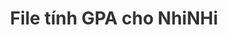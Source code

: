 # File tính GPA cho NhiNHi
<!DOCTYPE html>
<html lang="vi">
<head>
    <meta charset="UTF-8">
    <meta name="viewport" content="width=device-width, initial-scale=1.0">
    <title>Tính GPA và Dự đoán</title>
    <style>
        * {
            box-sizing: border-box;
            margin: 0;
            padding: 0;
        }

        body {
            font-family: -apple-system, BlinkMacSystemFont, 'Segoe UI', Roboto, Oxygen, Ubuntu, Cantarell, sans-serif;
            line-height: 1.6;
            padding: 20px;
            background-color: #f5f5f5;
        }

        .container {
            max-width: 1000px;
            margin: 0 auto;
            background: white;
            padding: 20px;
            border-radius: 8px;
            box-shadow: 0 2px 4px rgba(0, 0, 0, 0.1);
        }

        h1, h2, h3 {
            color: #333;
            margin-bottom: 20px;
        }

        h1 {
            text-align: center;
        }

        .previous-info {
            display: grid;
            grid-template-columns: 1fr 1fr 1fr;
            gap: 20px;
            margin-bottom: 20px;
        }

        .form-group {
            margin-bottom: 15px;
        }

        label {
            display: block;
            margin-bottom: 5px;
            color: #666;
        }

        input {
            width: 100%;
            padding: 8px;
            border: 1px solid #ddd;
            border-radius: 4px;
        }

        .courses {
            margin-bottom: 20px;
        }

        table {
            width: 100%;
            border-collapse: collapse;
            margin-bottom: 15px;
        }

        th, td {
            padding: 12px;
            text-align: left;
            border-bottom: 1px solid #ddd;
        }

        th {
            background-color: #f8f9fa;
        }

        .button-group {
            display: flex;
            gap: 10px;
            margin-bottom: 20px;
            flex-wrap: wrap;
        }

        button {
            padding: 8px 16px;
            background-color: #007bff;
            color: white;
            border: none;
            border-radius: 4px;
            cursor: pointer;
            margin: 5px;
        }

        button:hover {
            opacity: 0.9;
        }

        .add-course { background-color: #28a745; }
        .remove-course { background-color: #dc3545; }
        .auto-generate { background-color: #6c757d; }
        .predict-button { background-color: #17a2b8; }

        .result, .prediction {
            margin-top: 20px;
            padding: 20px;
            background-color: #f8f9fa;
            border-radius: 4px;
            display: none;
        }

        .result.show, .prediction.show {
            display: block;
        }

        .error {
            color: #dc3545;
            margin-bottom: 10px;
            display: none;
            padding: 10px;
            background-color: #ffe6e6;
            border-radius: 4px;
        }

        .error.show {
            display: block;
        }

        .success {
            color: #28a745;
            background-color: #e8f5e9;
            padding: 10px;
            border-radius: 4px;
            margin-top: 10px;
        }

        .warning {
            color: #856404;
            background-color: #fff3cd;
            padding: 10px;
            border-radius: 4px;
            margin-top: 10px;
        }

        .course-name { min-width: 300px; }
        .course-credits, .course-grade { width: 100px; }
    </style>
</head>
<body>
    <div class="container">
        <h1>Tính điểm tích lũy GPA</h1>
        
        <div class="error" id="error"></div>

        <div class="previous-info">
            <div class="form-group">
                <label for="previousGPA">GPA tích lũy trước đó (thang 4)</label>
                <input type="number" id="previousGPA" min="0" max="4" step="0.01" placeholder="Ví dụ: 3.2">
            </div>
            <div class="form-group">
                <label for="previousCredits">Tổng số tín chỉ đã tích lũy</label>
                <input type="number" id="previousCredits" min="0" step="1" placeholder="Ví dụ: 60">
            </div>
            <div class="form-group">
                <label for="targetGPA">GPA mục tiêu (thang 4)</label>
                <input type="number" id="targetGPA" min="0" max="4" step="0.01" value="3.2">
            </div>
        </div>

        <div class="courses">
            <div class="button-group">
                <button class="add-course" onclick="addCourse()">Thêm môn học</button>
                <button class="auto-generate" onclick="autoGenerateGrades()">Tự động điền điểm ngẫu nhiên</button>
                <button class="predict-button" onclick="predictRequiredGrades()">Dự đoán điểm cần đạt</button>
            </div>
            <table id="coursesTable">
                <thead>
                    <tr>
                        <th>Tên môn học</th>
                        <th>Số tín chỉ</th>
                        <th>Điểm GPA (thang 4)</th>
                        <th></th>
                    </tr>
                </thead>
                <tbody id="coursesList"></tbody>
            </table>
        </div>

        <button onclick="calculateGPA()">Tính điểm GPA</button>

        <div class="result" id="result">
            <h3>Kết quả tính GPA</h3>
            <p>GPA học kỳ này: <strong id="currentGPA">0.00</strong></p>
            <p>Số tín chỉ học kỳ này: <strong id="currentCredits">0</strong></p>
            <p>GPA tích lũy: <strong id="cumulativeGPA">0.00</strong></p>
            <p>Tổng số tín chỉ tích lũy: <strong id="totalCredits">0</strong></p>
        </div>

        <div class="prediction" id="prediction">
            <h3>Phân tích GPA mục tiêu</h3>
            <div id="predictionResult"></div>
        </div>
    </div>

    <script>
        // Danh sách môn học mẫu
        const sampleCourses = [
            { name: "Lập trình hướng đối tượng", credits: 3 },
            { name: "Cấu trúc dữ liệu và giải thuật", credits: 4 },
            { name: "Toán rời rạc", credits: 3 },
            { name: "Cơ sở dữ liệu", credits: 3 },
            { name: "Mạng máy tính", credits: 3 },
            { name: "Kiến trúc máy tính", credits: 3 },
            { name: "Tiếng Anh chuyên ngành", credits: 2 }
        ];

        // Khởi tạo môn học mẫu khi trang load
        window.onload = function() {
            sampleCourses.forEach(course => {
                addCourse(course.name, course.credits);
            });
        };

        function addCourse(name = "", credits = "") {
            const coursesList = document.getElementById('coursesList');
            const newRow = document.createElement('tr');
            newRow.innerHTML = `
                <td><input type="text" class="course-name" placeholder="Tên môn học" value="${name}"></td>
                <td><input type="number" class="course-credits" min="1" max="15" step="1" placeholder="Số tín chỉ" value="${credits}"></td>
                <td><input type="number" class="course-grade" min="0" max="4" step="0.1" placeholder="Điểm GPA"></td>
                <td><button class="remove-course" onclick="removeCourse(this)">Xóa</button></td>
            `;
            coursesList.appendChild(newRow);
        }

        function removeCourse(button) {
            const coursesList = document.getElementById('coursesList');
            if (coursesList.children.length > 1) {
                button.parentElement.parentElement.remove();
            }
        }

        function autoGenerateGrades() {
            const gradeInputs = document.getElementsByClassName('course-grade');
            for (let input of gradeInputs) {
                // Tạo điểm ngẫu nhiên từ 2.0 đến 4.0
                const randomGrade = (Math.random() * 2 + 2).toFixed(1);
                input.value = randomGrade;
            }
        }

        function showError(message) {
            const error = document.getElementById('error');
            error.textContent = message;
            error.classList.add('show');
            setTimeout(() => {
                error.classList.remove('show');
            }, 5000);
        }

        function validateInput(value, min, max) {
            const num = parseFloat(value);
            return !isNaN(num) && num >= min && num <= max;
        }

        function calculateGPA() {
            // Lấy thông tin tích lũy trước
            const previousGPA = parseFloat(document.getElementById('previousGPA').value) || 0;
            const previousCredits = parseInt(document.getElementById('previousCredits').value) || 0;

            // Validate thông tin tích lũy trước
            if (previousGPA && !validateInput(previousGPA, 0, 4)) {
                showError('GPA tích lũy trước phải từ 0 đến 4');
                return;
            }
            if (previousCredits && !validateInput(previousCredits, 0, 300)) {
                showError('Số tín chỉ tích lũy trước phải từ 0 đến 300');
                return;
            }

            // Tính toán cho học kỳ hiện tại
            let totalCredits = 0;
            let totalPoints = 0;
            let hasError = false;

            const courses = document.getElementsByTagName('tr');
            for (let i = 1; i < courses.length; i++) {
                const credits = parseFloat(courses[i].querySelector('.course-credits').value);
                const grade = parseFloat(courses[i].querySelector('.course-grade').value);

                if (!credits || !grade) continue;

                if (!validateInput(credits, 1, 15)) {
                    showError('Số tín chỉ phải từ 1 đến 15');
                    hasError = true;
                    break;
                }

                if (!validateInput(grade, 0, 4)) {
                    showError('Điểm GPA phải từ 0 đến 4');
                    hasError = true;
                    break;
                }

                totalCredits += credits;
                totalPoints += credits * grade;
            }

            if (hasError) return;

            // Tính GPA học kỳ này
            const currentGPA = totalCredits > 0 ? (totalPoints / totalCredits).toFixed(2) : 0;

            // Tính GPA tích lũy
            const totalCumulativeCredits = previousCredits + totalCredits;
            const cumulativeGPA = totalCumulativeCredits > 0 
                ? ((previousGPA * previousCredits + totalPoints) / totalCumulativeCredits).toFixed(2)
                : 0;

            // Hiển thị kết quả
            document.getElementById('currentGPA').textContent = currentGPA;
            document.getElementById('currentCredits').textContent = totalCredits;
            document.getElementById('cumulativeGPA').textContent = cumulativeGPA;
            document.getElementById('totalCredits').textContent = totalCumulativeCredits;
            document.getElementById('result').classList.add('show');
        }

        function predictRequiredGrades() {
            const targetGPA = parseFloat(document.getElementById('targetGPA').value);
            const previousGPA = parseFloat(document.getElementById('previousGPA').value) || 0;
            const previousCredits = parseInt(document.getElementById('previousCredits').value) || 0;

            if (!validateInput(targetGPA, 0, 4)) {
                showError('GPA mục tiêu phải từ 0 đến 4');
                return;
            }

            let currentSemesterCredits = 0;
            const courses = document.getElementsByTagName('tr');
            for (let i = 1; i < courses.length; i++) {
                const credits = parseFloat(courses[i].querySelector('.course-credits').value);
                if (credits) currentSemesterCredits += credits;
            }

            if (currentSemesterCredits === 0) {
                showError('Vui lòng nhập số tín chỉ cho các môn học');
                return;
            }

            // Tính điểm cần đạt
            const totalCumulativeCredits = previousCredits + currentSemesterCredits;
            const requiredPoints = targetGPA * totalCumulativeCredits - (previousGPA * previousCredits);
            const requiredGPA = requiredPoints / currentSemesterCredits;

            const predictionDiv = document.getElementById('predictionResult');
            const prediction = document.getElementById('prediction');

            if (requiredGPA > 4) {
                predictionDiv.innerHTML = `
                    <div class="warning">
                        <p>Không thể đạt được GPA mục tiêu ${targetGPA} trong học kỳ này.</p>
                        <p>Điểm trung bình cần thiết (${requiredGPA.toFixed(2)}) vượt quá thang điểm tối đa (4.0).</p>
                        <p>Bạn nên điều chỉnh mục tiêu GPA hoặc cải thiện dần qua nhiều học kỳ.</p>
                    </div>
                `;
            } else if (requiredGPA < 0) {
                predictionDiv.innerHTML = `
                    <div class="success">
                        <p>Bạn đã đạt GPA mục tiêu ${targetGPA}!</p>
                        <p>Có thể duy trì kết quả học tập hiện tại.</p>
                    </div>
                `;
            } else {
                predictionDiv.innerHTML = `
                    <div class="success">
                        <p>Để đạt GPA mục tiêu ${targetGPA}, học kỳ này bạn cần:</p>
                        <p>- Đạt điểm trung bình tối thiểu: <strong>${requiredGPA.toFixed(2)}</strong></p>
                        <p>- Với ${currentSemesterCredits} tín chỉ đăng ký</p>
                    </div>
                `;
            }
            
            prediction.classList.add('show');
        }
    </script>
</body>
</html>
